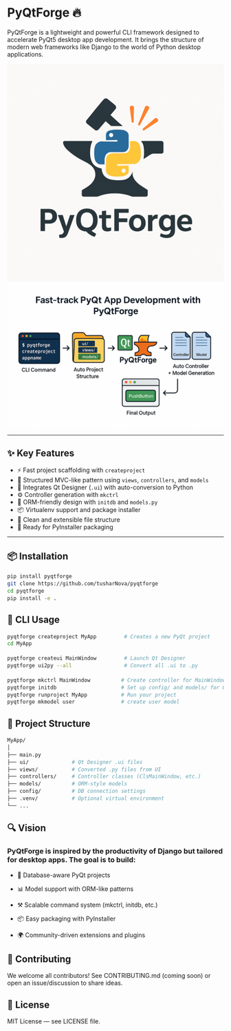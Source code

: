 
# PyQtForge 🔥

PyQtForge is a lightweight and powerful CLI framework designed to accelerate PyQt5 desktop app development. It brings the structure of modern web frameworks like Django to the world of Python desktop applications.

![PyQtForge Logo](images/log.png)
![PyQtforge Flow](images/flow.png)

---

## ✨ Key Features

- ⚡ Fast project scaffolding with `createproject`
- 🧱 Structured MVC-like pattern using `views`, `controllers`, and `models`
- 🎨 Integrates Qt Designer (`.ui`) with auto-conversion to Python
- ⚙️ Controller generation with `mkctrl`
- 🧩 ORM-friendly design with `initdb` and `models.py`
- 📦 Virtualenv support and package installer
- 📂 Clean and extensible file structure
- 🚀 Ready for PyInstaller packaging

---

## 📦 Installation

```bash
pip install pyqtforge
git clone https://github.com/tusharNova/pyqtforge
cd pyqtforge
pip install -e .
```

## 🔧 CLI Usage
```bash
pyqtforge createproject MyApp         # Creates a new PyQt project
cd MyApp

pyqtforge createui MainWindow         # Launch Qt Designer
pyqtforge ui2py --all                 # Convert all .ui to .py

pyqtforge mkctrl MainWindow          # Create controller for MainWindow.ui
pyqtforge initdb                     # Set up config/ and models/ for ORM
pyqtforge runproject MyApp           # Run your project
pyqtforge mkmodel user               # create user model
```

## 🧠 Project Structure
```bash
MyApp/
│
├── main.py
├── ui/              # Qt Designer .ui files
├── views/           # Converted .py files from UI
├── controllers/     # Controller classes (ClsMainWindow, etc.)
├── models/          # ORM-style models
├── config/          # DB connection settings
├── .venv/           # Optional virtual environment
└── ...
```

## 🔍 Vision
### PyQtForge is inspired by the productivity of Django but tailored for desktop apps. The goal is to build:
- 🔌 Database-aware PyQt projects

- 📊 Model support with ORM-like patterns

- ⚒️ Scalable command system (mkctrl, initdb, etc.)

- 📦 Easy packaging with PyInstaller

- 🌍 Community-driven extensions and plugins

## 🤝 Contributing
We welcome all contributors! See CONTRIBUTING.md (coming soon) or open an issue/discussion to share ideas.

## 📜 License

MIT License — see LICENSE file.